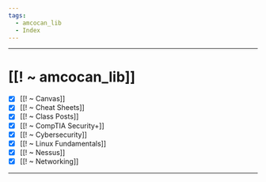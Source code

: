 ```yaml
---
tags:
  - amcocan_lib
  - Index
---
```

___
# [[! ~ amcocan_lib]]

- [x] [[! ~ Canvas]]
- [x] [[! ~ Cheat Sheets]]
- [x] [[! ~ Class Posts]]
- [x] [[! ~ CompTIA Security+]]
- [x] [[! ~ Cybersecurity]]
- [x] [[! ~ Linux Fundamentals]]
- [x] [[! ~ Nessus]]
- [x] [[! ~ Networking]]
___